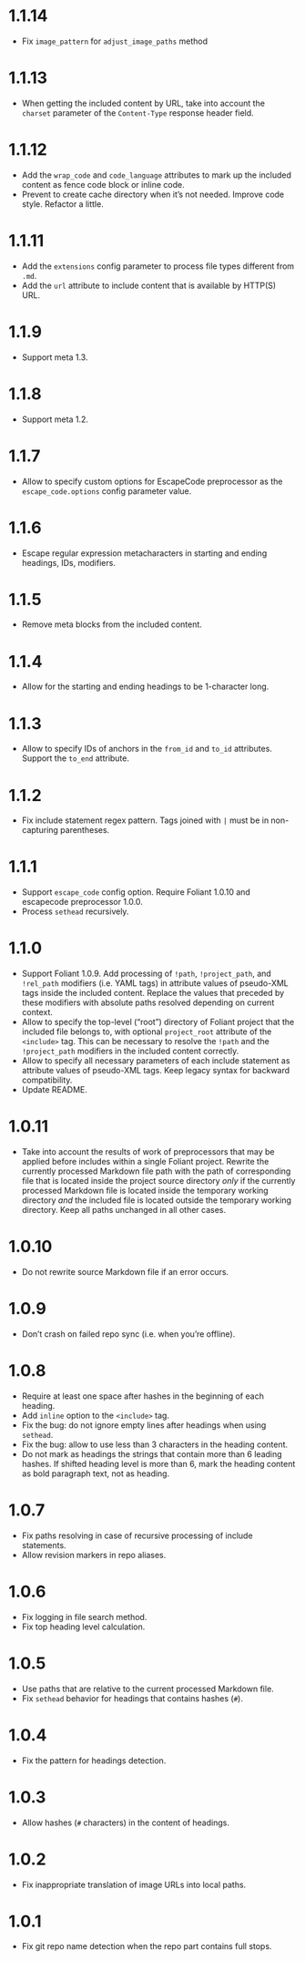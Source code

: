 # 1.1.14

-   Fix `image_pattern` for `adjust_image_paths` method

# 1.1.13

-   When getting the included content by URL, take into account the `charset` parameter of the `Content-Type` response header field.

# 1.1.12

-   Add the `wrap_code` and `code_language` attributes to mark up the included content as fence code block or inline code.
-   Prevent to create cache directory when it’s not needed. Improve code style. Refactor a little.

# 1.1.11

-   Add the `extensions` config parameter to process file types different from `.md`.
-   Add the `url` attribute to include content that is available by HTTP(S) URL.

# 1.1.9

-   Support meta 1.3.

# 1.1.8

-   Support meta 1.2.

# 1.1.7

-   Allow to specify custom options for EscapeCode preprocessor as the `escape_code.options` config parameter value.

# 1.1.6

-   Escape regular expression metacharacters in starting and ending headings, IDs, modifiers.

# 1.1.5

-   Remove meta blocks from the included content.

# 1.1.4

-   Allow for the starting and ending headings to be 1-character long.

# 1.1.3

-   Allow to specify IDs of anchors in the `from_id` and `to_id` attributes. Support the `to_end` attribute.

# 1.1.2

-   Fix include statement regex pattern. Tags joined with `|` must be in non-capturing parentheses.

# 1.1.1

-   Support `escape_code` config option. Require Foliant 1.0.10 and escapecode preprocessor 1.0.0.
-   Process `sethead` recursively.

# 1.1.0

-   Support Foliant 1.0.9. Add processing of `!path`, `!project_path`, and `!rel_path` modifiers (i.e. YAML tags) in attribute values of pseudo-XML tags inside the included content. Replace the values that preceded by these modifiers with absolute paths resolved depending on current context.
-   Allow to specify the top-level (“root”) directory of Foliant project that the included file belongs to, with optional `project_root` attribute of the `<include>` tag. This can be necessary to resolve the `!path` and the `!project_path` modifiers in the included content correctly.
-   Allow to specify all necessary parameters of each include statement as attribute values of pseudo-XML tags. Keep legacy syntax for backward compatibility.
-   Update README.

# 1.0.11

-   Take into account the results of work of preprocessors that may be applied before includes within a single Foliant project. Rewrite the currently processed Markdown file path with the path of corresponding file that is located inside the project source directory *only* if the currently processed Markdown file is located inside the temporary working directory *and* the included file is located outside the temporary working directory. Keep all paths unchanged in all other cases.

# 1.0.10

-   Do not rewrite source Markdown file if an error occurs.

# 1.0.9

-   Don’t crash on failed repo sync (i.e. when you’re offline).

# 1.0.8

-   Require at least one space after hashes in the beginning of each heading.
-   Add `inline` option to the `<include>` tag.
-   Fix the bug: do not ignore empty lines after headings when using `sethead`.
-   Fix the bug: allow to use less than 3 characters in the heading content.
-   Do not mark as headings the strings that contain more than 6 leading hashes. If shifted heading level is more than 6, mark the heading content as bold paragraph text, not as heading.

# 1.0.7

-   Fix paths resolving in case of recursive processing of include statements.
-   Allow revision markers in repo aliases.

# 1.0.6

-   Fix logging in file search method.
-   Fix top heading level calculation.

# 1.0.5

-   Use paths that are relative to the current processed Markdown file.
-   Fix `sethead` behavior for headings that contains hashes (`#`).

# 1.0.4

-   Fix the pattern for headings detection.

# 1.0.3

-   Allow hashes (`#` characters) in the content of headings.

# 1.0.2

-   Fix inappropriate translation of image URLs into local paths.

# 1.0.1

-   Fix git repo name detection when the repo part contains full stops.
